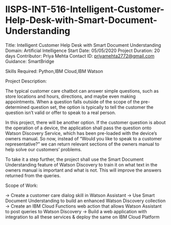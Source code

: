 # llSPS-INT-516-Intelligent-Customer-Help-Desk-with-Smart-Document-Understanding

Title: Intelligent Customer Help Desk with Smart Document Understanding
Domain: Artificial Intelligence 
Start Date: 05/05/2020
Project Duration: 20 days
Contributor: Priya Mehta 
Contact ID: priyamehta2772@gmail.com
Guidance: SmartBridge


Skills Required:
Python,IBM Cloud,IBM Watson

Project Description:

The typical customer care chatbot can answer simple questions, such as store locations and hours, directions, and maybe even making appointments. When a question falls outside of the scope of the pre-determined question set, the option is typically to tell the customer the question isn’t valid or offer to speak to a real person.

In this project, there will be another option. If the customer question is about the operation of a device, the application shall pass the question onto Watson Discovery Service, which has been pre-loaded with the device’s owners manual. So now, instead of “Would you like to speak to a customer representative?” we can return relevant sections of the owners manual to help solve our customers’ problems.

To take it a step further, the project shall use the Smart Document Understanding feature of Watson Discovery to train it on what text in the owners manual is important and what is not. This will improve the answers returned from the queries.

Scope of Work:

-> Create a customer care dialog skill in Watson Assistant
-> Use Smart Document Understanding to build an enhanced Watson Discovery collection
-> Create an IBM Cloud Functions web action that allows Watson Assistant to post queries to Watson Discovery
-> Build a web application with integration to all these services & deploy the same on IBM Cloud Platform


